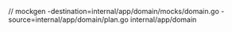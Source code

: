 //  mockgen -destination=internal/app/domain/mocks/domain.go -source=internal/app/domain/plan.go internal/app/domain
